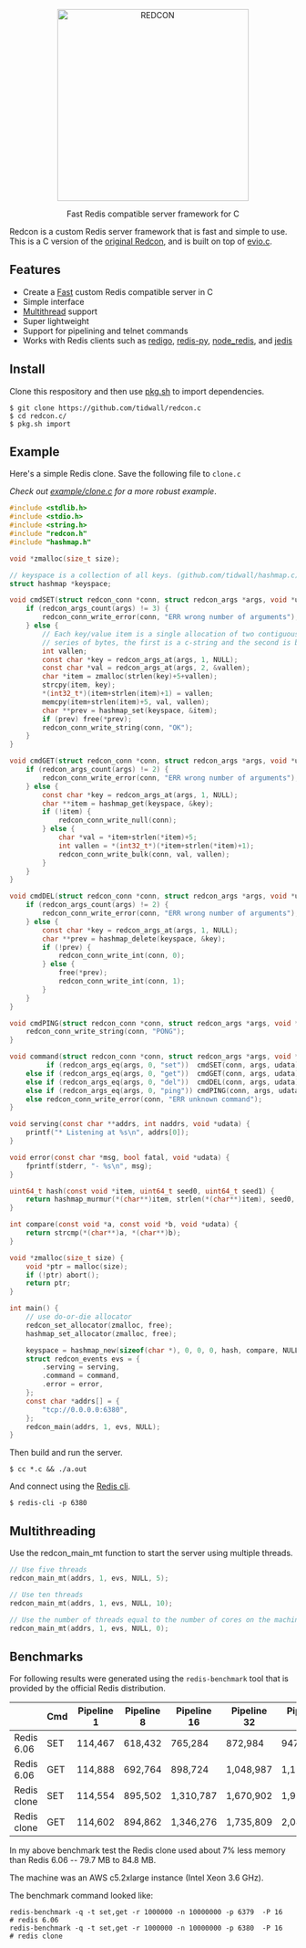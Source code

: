 <p align="center">
<img 
    src="logo.png" 
    width="336" border="0" alt="REDCON">
<br>
</p>

<p align="center">Fast Redis compatible server framework for C</p>


Redcon is a custom Redis server framework that is fast and simple to use. This is a C version of the [original Redcon](https://github.com/tidwall/redcon), and is built on top of [evio.c](https://github.com/tidwall/evio.c).


## Features

- Create a [Fast](#benchmarks) custom Redis compatible server in C
- Simple interface
- [Multithread](#multithreading) support
- Super lightweight
- Support for pipelining and telnet commands
- Works with Redis clients such as [redigo](https://github.com/garyburd/redigo), [redis-py](https://github.com/andymccurdy/redis-py), [node_redis](https://github.com/NodeRedis/node_redis), and [jedis](https://github.com/xetorthio/jedis)

## Install

Clone this respository and then use [pkg.sh](https://github.com/tidwall/pkg.sh)
to import dependencies.

```
$ git clone https://github.com/tidwall/redcon.c
$ cd redcon.c/
$ pkg.sh import
```

## Example

Here's a simple Redis clone. Save the following file to `clone.c` 

*Check out [example/clone.c](/example) for a more robust example*.

```c
#include <stdlib.h>
#include <stdio.h>
#include <string.h>
#include "redcon.h"
#include "hashmap.h"

void *zmalloc(size_t size);

// keyspace is a collection of all keys. (github.com/tidwall/hashmap.c)
struct hashmap *keyspace; 

void cmdSET(struct redcon_conn *conn, struct redcon_args *args, void *udata) {
    if (redcon_args_count(args) != 3) {
        redcon_conn_write_error(conn, "ERR wrong number of arguments");
    } else {
        // Each key/value item is a single allocation of two contiguous 
        // series of bytes, the first is a c-string and the second is binary.
        int vallen;
        const char *key = redcon_args_at(args, 1, NULL);
        const char *val = redcon_args_at(args, 2, &vallen);
        char *item = zmalloc(strlen(key)+5+vallen);
        strcpy(item, key); 
        *(int32_t*)(item+strlen(item)+1) = vallen;
        memcpy(item+strlen(item)+5, val, vallen);
        char **prev = hashmap_set(keyspace, &item);
        if (prev) free(*prev);
        redcon_conn_write_string(conn, "OK");
    }
}

void cmdGET(struct redcon_conn *conn, struct redcon_args *args, void *udata) {
    if (redcon_args_count(args) != 2) {
        redcon_conn_write_error(conn, "ERR wrong number of arguments");
    } else {
        const char *key = redcon_args_at(args, 1, NULL);
        char **item = hashmap_get(keyspace, &key);
        if (!item) {
            redcon_conn_write_null(conn);
        } else {
            char *val = *item+strlen(*item)+5;
            int vallen = *(int32_t*)(*item+strlen(*item)+1);
            redcon_conn_write_bulk(conn, val, vallen);
        }
    }
}

void cmdDEL(struct redcon_conn *conn, struct redcon_args *args, void *udata) {
    if (redcon_args_count(args) != 2) {
        redcon_conn_write_error(conn, "ERR wrong number of arguments");
    } else {
        const char *key = redcon_args_at(args, 1, NULL);
        char **prev = hashmap_delete(keyspace, &key);
        if (!prev) {
            redcon_conn_write_int(conn, 0);
        } else {
            free(*prev);
            redcon_conn_write_int(conn, 1);
        }
    }
}

void cmdPING(struct redcon_conn *conn, struct redcon_args *args, void *udata) {
    redcon_conn_write_string(conn, "PONG");
}

void command(struct redcon_conn *conn, struct redcon_args *args, void *udata) {
         if (redcon_args_eq(args, 0, "set"))  cmdSET(conn, args, udata);
    else if (redcon_args_eq(args, 0, "get"))  cmdGET(conn, args, udata);
    else if (redcon_args_eq(args, 0, "del"))  cmdDEL(conn, args, udata);
    else if (redcon_args_eq(args, 0, "ping")) cmdPING(conn, args, udata);
    else redcon_conn_write_error(conn, "ERR unknown command");
}

void serving(const char **addrs, int naddrs, void *udata) {
    printf("* Listening at %s\n", addrs[0]);
}

void error(const char *msg, bool fatal, void *udata) {
    fprintf(stderr, "- %s\n", msg);
}

uint64_t hash(const void *item, uint64_t seed0, uint64_t seed1) {
    return hashmap_murmur(*(char**)item, strlen(*(char**)item), seed0, seed1);
}

int compare(const void *a, const void *b, void *udata) {
    return strcmp(*(char**)a, *(char**)b);
}

void *zmalloc(size_t size) {
    void *ptr = malloc(size);
    if (!ptr) abort();
    return ptr;
}

int main() {
    // use do-or-die allocator
    redcon_set_allocator(zmalloc, free);
    hashmap_set_allocator(zmalloc, free);

    keyspace = hashmap_new(sizeof(char *), 0, 0, 0, hash, compare, NULL);
    struct redcon_events evs = {
        .serving = serving,
        .command = command,
        .error = error,
    };
    const char *addrs[] = { 
        "tcp://0.0.0.0:6380",
    };
    redcon_main(addrs, 1, evs, NULL);
}
```

Then build and run the server.

```
$ cc *.c && ./a.out
```

And connect using the [Redis cli](https://redis.io/download).

```
$ redis-cli -p 6380
```

## Multithreading

Use the redcon_main_mt function to start the server using multiple threads.

```c
// Use five threads
redcon_main_mt(addrs, 1, evs, NULL, 5);

// Use ten threads
redcon_main_mt(addrs, 1, evs, NULL, 10);

// Use the number of threads equal to the number of cores on the machine.
redcon_main_mt(addrs, 1, evs, NULL, 0);
```



## Benchmarks

For following results were generated using the `redis-benchmark` tool that is provided by the official Redis distribution.

|             | Cmd | Pipeline 1  | Pipeline 8  | Pipeline 16   | Pipeline 32   | Pipeline 64   | Pipeline 128  |
| ----------- | ----| ----------- | ----------- | ------------- | ------------- | ------------- | ------------- |
| Redis 6.06  | SET | 114,467     | 618,432     | 765,284       | 872,984       | 947,724       | 990,307       |
| Redis 6.06  | GET | 114,888     | 692,764     | 898,724       | 1,048,987     | 1,151,277     | 1,208,751     |
| Redis clone | SET | 114,554     | 895,502     | 1,310,787     | 1,670,902     | 1,954,295     | 2,122,295     |
| Redis clone | GET | 114,602     | 894,862     | 1,346,276     | 1,735,809     | 2,046,245     | 2,230,151     |

In my above benchmark test the Redis clone used about 7% less memory than Redis 6.06 -- 79.7 MB to 84.8 MB.

The machine was an AWS c5.2xlarge instance (Intel Xeon 3.6 GHz).

The benchmark command looked like:

```
redis-benchmark -q -t set,get -r 1000000 -n 10000000 -p 6379  -P 16   # redis 6.06
redis-benchmark -q -t set,get -r 1000000 -n 10000000 -p 6380  -P 16   # redis clone
```
